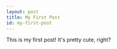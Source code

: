 ```yaml
---
layout: post
title: My First Post
id: my-first-post
---
```


<p>
	This is my first post! It's pretty cute, right?
</p>